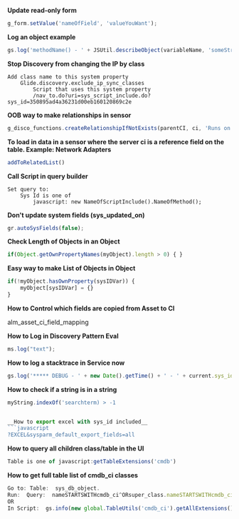 __Update read-only form__

```javascript
g_form.setValue('nameOfField', 'valueYouWant');
```

__Log an object example__

```javascript
gs.log('methodName() - ' + JSUtil.describeObject(variableName, 'someString'), 'SourceString');
```

__Stop Discovery from changing the IP by class__

	Add class name to this system property
		Glide.discovery.exclude_ip_sync_classes
			Script that uses this system property
			/nav_to.do?uri=sys_script_include.do?sys_id=350895ad4a36231d00eb160120869c2e
			
__OOB way to make relationships in sensor__

```javascript
g_disco_functions.createRelationshipIfNotExists(parentCI, ci, 'Runs on::Runs');
```

__To load in data in a sensor where the server ci is a reference field on the table.  Example:  Network Adapters__

```javascript
addToRelatedList()
```
__Call Script in query builder__

	Set query to:
		Sys Id is one of 
			javascript: new NameOfScriptInclude().NameOfMethod();
			
__Don't update system fields (sys_updated_on)__

```javascript
gr.autoSysFields(false);
```
__Check Length of Objects in an Object__

```javascript
if(Object.getOwnPropertyNames(myObject).length > 0) { }
```

__Easy way to make List of Objects in Object__

```javascript
if(!myObject.hasOwnProperty(sysIDVar)) {
	myObject[sysIDVar] = {}
}
```

__How to Control which fields are copied from Asset to CI__

alm_asset_ci_field_mapping

__How to Log in Discovery Pattern Eval__

```javascript
ms.log("text"); 
```

__How to log a stacktrace in Service now__

```javascript
gs.log('***** DEBUG - ' + new Date().getTime() + ' - ' + current.sys_id + ' - \n' + GlideLog.getStackTrace(new Packages.java.lang.Throwable()), 'Stacktrace Debug');
```


__How to check if a string is in a string__
```javascript
myString.indexOf('searchterm) > -1


__How to export excel with sys_id included__
```javascript
?EXCEL&sysparm_default_export_fields=all
```


__How to query all children class/table in the UI__
```javascript
Table is one of javascript:getTableExtensions('cmdb')
```


__How to get full table list of cmdb_ci classes__
```javascript
Go to: Table:  sys_db_object.
Run:  Query:  nameSTARTSWITHcmdb_ci^ORsuper_class.nameSTARTSWITHcmdb_ci
OR
In Script:  gs.info(new global.TableUtils('cmdb_ci').getAllExtensions());
```
